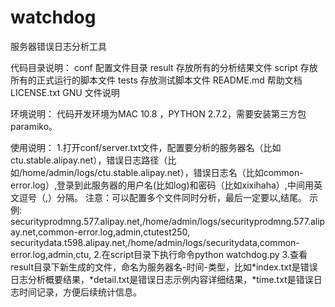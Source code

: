 watchdog
========

服务器错误日志分析工具

代码目录说明：
conf  配置文件目录
result 存放所有的分析结果文件
script 存放所有的正式运行的脚本文件
tests 存放测试脚本文件
README.md 帮助文档
LICENSE.txt GNU 文件说明

环境说明：
代码开发环境为MAC 10.8 ，PYTHON 2.7.2，需要安装第三方包paramiko。

使用说明：
1.打开conf/server.txt文件，配置要分析的服务器名（比如ctu.stable.alipay.net），错误日志路径（比如/home/admin/logs/ctu.stable.alipay.net），错误日志名（比如common-error.log）,登录到此服务器的用户名(比如log)和密码（比如xixihaha）,中间用英文逗号（,）分隔。 注意：可以配置多个文件同时分析，最后一定要以,结尾。
示例:
securityprodmng.577.alipay.net,/home/admin/logs/securityprodmng.577.alipay.net,common-error.log,admin,ctutest250,
securitydata.t598.alipay.net,/home/admin/logs/securitydata,common-error.log,admin,ctu,
2.在script目录下执行命令python watchdog.py
3.查看result目录下新生成的文件，命名为服务器名-时间-类型，比如*index.txt是错误日志分析概要结果，*detail.txt是错误日志示例内容详细结果，*time.txt是错误日志时间记录，方便后续统计信息。
